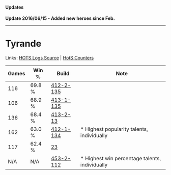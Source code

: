 #### Updates

**Update 2016/06/15 - Added new heroes since Feb.**

***

# Tyrande

Links: [HOTS Logs Source](https://www.hotslogs.com/Sitewide/HeroDetails?Hero=Tyrande) | [HotS Counters](http://hotscounters.com/#/hero/Tyrande)

Games  | Win %  | Build     | Note
-----  | -----  | -----     | ----
116    | 69.8 % | [412-2-135](http://www.heroesfire.com/hots/talent-calculator/tyrande#rtoN) | 
106    | 68.9 % | [413-1-135](http://www.heroesfire.com/hots/talent-calculator/tyrande#rv-_) | 
136    | 68.4 % | [413-2-13](http://www.heroesfire.com/hots/talent-calculator/tyrande#5P1T) | 
162    | 63.0 % | [412-1-134](http://www.heroesfire.com/hots/talent-calculator/tyrande#rtYk) | * Highest popularity talents, individually
117    | 62.4 % | [23](http://www.heroesfire.com/hots/talent-calculator/tyrande#1x) | 
N/A    | N/A    | [453-2-112](http://www.heroesfire.com/hots/talent-calculator/tyrande#tRuG) | * Highest win percentage talents, individually

